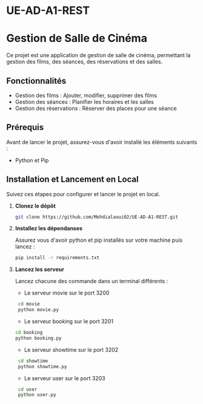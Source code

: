 # UE-AD-A1-REST

# Gestion de Salle de Cinéma

Ce projet est une application de gestion de salle de cinéma, permettant la gestion des films, des séances, des réservations et des salles. 

## Fonctionnalités

- Gestion des films : Ajouter, modifier, supprimer des films
- Gestion des séances : Planifier les horaires et les salles
- Gestion des réservations : Réserver des places pour une séance

## Prérequis

Avant de lancer le projet, assurez-vous d'avoir installé les éléments suivants :

- Python et Pip

## Installation et Lancement en Local

Suivez ces étapes pour configurer et lancer le projet en local.

1. **Clonez le dépôt**

   ```bash
   git clone https://github.com/Mehdialaoui02/UE-AD-A1-REST.git
   ```

2. **Installez les dépendanses**

    Assurez vous d'avoir python et pip installés sur votre machine puis lancez :
    ```bash
   pip install -r requirements.txt
   ```
3. **Lancez les serveur**

    Lancez chacune des commande dans un terminal différents :
   - Le serveur movie sur le port 3200
   ```bash 
    cd movie
    python movie.py 
   ``` 
    - Le serveur booking sur le port 3201
    ```bash 
    cd booking
    python booking.py 
   ```
   - Le serveur showtime sur le port 3202
   ```bash 
    cd showtime
    python showtime.py 
   ``` 
   - Le serveur user sur le port 3203
   ```bash 
    cd user
    python user.py 
   ```

